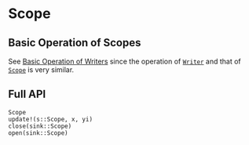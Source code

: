 # Scope

## Basic Operation of Scopes 

See [Basic Operation of Writers](@ref) since the operation of [`Writer`](@ref) and that of [`Scope`](@ref) is very similar.

## Full API
```@docs 
Scope 
update!(s::Scope, x, yi)
close(sink::Scope)
open(sink::Scope)
```